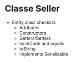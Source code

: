 # Classe Seller

- Entity class checklist:
  - Attributes
  - Constructors
  - Getters/Setters
  - hashCode and equals
  - toString
  - implements Serializable
